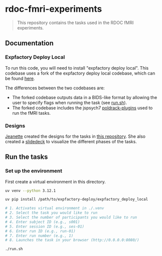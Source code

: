 # rdoc-fmri-experiments

> This repository contains the tasks used in the RDOC fMRI experiments.

## Documentation


### Expfactory Deploy Local

To run this code, you will need to install "expfactory deploy local". This codebase uses a fork of the expfactory deploy local codebase, which can be found [here](https://github.com/lobennett/expfactory-deploy).

The differences between the two codebases are:

- The forked codebase outputs data in a BIDS-like format by allowing the user to specify flags when running the task (see [run.sh](./run.sh#L72)).
- The forked codebase includes the jspsych7 [poldrack-plugins](https://github.com/lobennett/expfactory-deploy/tree/main/expfactory_deploy_local/src/expfactory_deploy_local/static/jspsych7/poldrack-plugins) used to run the fMRI tasks.


### Designs

[Jeanette](https://github.com/jmumford) created the designs for the tasks in [this repository](https://github.com/jmumford/efficiency_model_mockups). She also created a [slidedeck](https://docs.google.com/presentation/d/15qc8DHQ_8VCVIX6gASrjQIuLV7KIRNbVxNnqPzLIUC8/edit?usp=sharing) to visualize the different phases of the tasks.

## Run the tasks 

### Set up the environment

First create a virtual environment in this directory. 

```bash
uv venv --python 3.12.1
```


```bash
uv pip install /path/to/expfactory-deploy/expfactory_deploy_local
```


```bash
# 1. Activates virtual environment in ./.venv
# 2. Select the task you would like to run
# 3. Select the number of participants you would like to run
# 4. Enter subject ID (e.g., s001)
# 5. Enter session ID (e.g., ses-01)
# 6. Enter run ID (e.g., run-01)
# 7. Enter run number (e.g., 1)
# 8. Launches the task in your browser (http://0.0.0.0:8080/)

./run.sh

```
